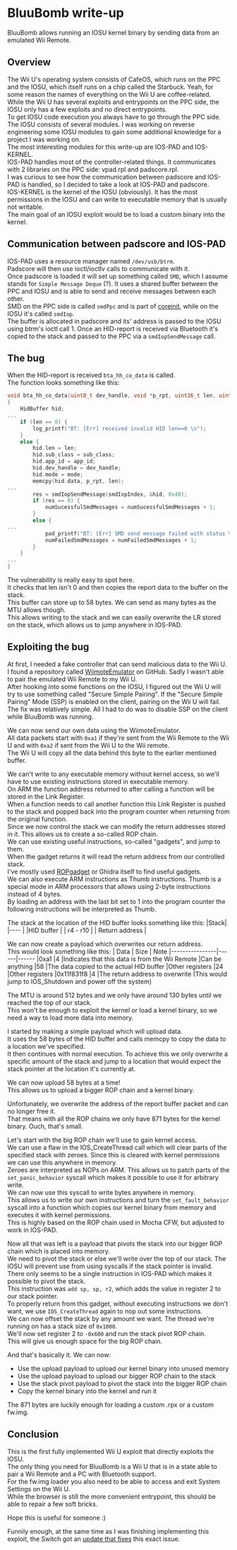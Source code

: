 # BluuBomb write-up

BluuBomb allows running an IOSU kernel binary by sending data from an emulated Wii Remote.  

## Overview

The Wii U's operating system consists of CafeOS, which runs on the PPC and the IOSU, which itself runs on a chip called the Starbuck. Yeah, for some reason the names of everything on the Wii U are coffee-related.  
While the Wii U has several exploits and entrypoints on the PPC side, the IOSU only has a few exploits and no direct entrypoints.  
To get IOSU code execution you always have to go through the PPC side.  
The IOSU consists of several modules. I was working on reverse engineering some IOSU modules to gain some additional knowledge for a project I was working on.  
The most interesting modules for this write-up are IOS-PAD and IOS-KERNEL.  
IOS-PAD handles most of the controller-related things. It communicates with 2 libraries on the PPC side: vpad.rpl and padscore.rpl.  
I was curious to see how the communication between padscore and IOS-PAD is handled, so I decided to take a look at IOS-PAD and padscore.  
IOS-KERNEL is the kernel of the IOSU (obviously). It has the most permissions in the IOSU and can write to executable memory that is usually not writable.  
The main goal of an IOSU exploit would be to load a custom binary into the kernel.  

## Communication between padscore and IOS-PAD

IOS-PAD uses a resource manager named `/dev/usb/btrm`.  
Padscore will then use ioctl/ioctlv calls to communicate with it.  
Once padscore is loaded it will set up something called `SMD`, which I assume stands for `Simple Message Deque` (?). It uses a shared buffer between the PPC and IOSU and is able to send and receive messages between each other.  
SMD on the PPC side is called `smdPpc` and is part of [coreinit](https://github.com/devkitPro/wut/blob/master/cafe/coreinit.def#L1217), while on the IOSU it's called `smdIop`.  
The buffer is allocated in padscore and its' address is passed to the IOSU using btrm's ioctl call 1.
Once an HID-report is received via Bluetooth it's copied to the stack and passed to the PPC via a `smdIopSendMessage` call.  

## The bug

When the HID-report is received `bta_hh_co_data` is called.  
The function looks something like this:
```c
void bta_hh_co_data(uint8_t dev_handle, void *p_rpt, uint16_t len, uint8_t mode, uint8_t sub_class, uint8_t ctry_code, void *peer_addr, uint8_t app_id)
{
    HidBuffer hid;
...
    if (len == 0) {
        log_printf("BT: [Err] received invalid HID len==0 \n");
    }
    else {
        hid.len = len;
        hid.sub_class = sub_class;
        hid.app_id = app_id;
        hid.dev_handle = dev_handle;
        hid.mode = mode;
        memcpy(hid.data, p_rpt, len);
...
        res = smdIopSendMessage(smdIopIndex, &hid, 0x40);
        if (res == 0) {
            numSucessfulSmdMessages = numSucessfulSmdMessages + 1;
        }
        else {
...
            pad_printf("BT: [Err] SMD send message failed with status %d:%d\n", res);
            numFailedSmdMessages = numFailedSmdMessages + 1;
        }
    }
...
}
```
The vulnerability is really easy to spot here.  
It checks that len isn't 0 and then copies the report data to the buffer on the stack.  
This buffer can store up to 58 bytes. We can send as many bytes as the MTU allows though.  
This allows writing to the stack and we can easily overwrite the LR stored on the stack, which allows us to jump anywhere in IOS-PAD.  

## Exploiting the bug
At first, I needed a fake controller that can send malicious data to the Wii U.  
I found a repository called [WiimoteEmulator](https://github.com/rnconrad/WiimoteEmulator) on GitHub. Sadly I wasn't able to pair the emulated Wii Remote to my Wii U.  
After hooking into some functions on the IOSU, I figured out the Wii U will try to use something called "Secure Simple Pairing". If the "Secure Simple Pairing" Mode (SSP) is enabled on the client, pairing on the Wii U will fail.  
The fix was relatively simple. All I had to do was to disable SSP on the client while BluuBomb was running.  

We can now send our own data using the WiimoteEmulator.  
All data packets start with `0xa1` if they're sent from the Wii Remote to the Wii U and with `0xa2` if sent from the Wii U to the Wii remote.  
The Wii U will copy all the data behind this byte to the earlier mentioned buffer.  

We can't write to any executable memory without kernel access, so we'll have to use existing instructions stored in executable memory.  
On ARM the function address returned to after calling a function will be stored in the Link Register.  
When a function needs to call another function this Link Register is pushed to the stack and popped back into the program counter when returning from the original function.  
Since we now control the stack we can modify the return addresses stored in it. This allows us to create a so-called ROP chain.  
We can use existing useful instructions, so-called "gadgets", and jump to them.  
When the gadget returns it will read the return address from our controlled stack.  
I've mostly used [ROPgadget](https://github.com/JonathanSalwan/ROPgadget) or Ghidra itself to find useful gadgets.  
We can also execute ARM instructions as Thumb instructions. Thumb is a special mode in ARM processors that allows using 2-byte instructions instead of 4 bytes.  
By loading an address with the last bit set to 1 into the program counter the following instructions will be interpreted as Thumb.  

The stack at the location of the HID buffer looks something like this:
|Stack|
|---- |
|HID buffer |
| r4 - r10 |
| Return address |

We can now create a payload which overwrites our return address.  
This would look something like this:
| Data           | Size | Note
|----------------|------|------
|0xa1            |4     |Indicates that this data is from the Wii Remote
|Can be anything |58    |The data copied to the actual HID buffer
|Other registers |24    |Other registers
|0x11f831f8      |4     |The return address to overwrite (This would jump to IOS_Shutdown and power off the system)


The MTU is around 512 bytes and we only have around 130 bytes until we reached the top of our stack.  
This won't be enough to exploit the kernel or load a kernel binary, so we need a way to load more data into memory.  

I started by making a simple payload which will upload data.  
It uses the 58 bytes of the HID buffer and calls memcpy to copy the data to a location we've specified.  
It then continues with normal execution. To achieve this we only overwrite a specific amount of the stack and jump to a location that would expect the stack pointer at the location it's currently at.  

We can now upload 58 bytes at a time!  
This allows us to upload a bigger ROP chain and a kernel binary.  

Unfortunately, we overwrite the address of the report buffer packet and can no longer free it.  
That means with all the ROP chains we only have 871 bytes for the kernel binary. Ouch, that's small.  

Let's start with the big ROP chain we'll use to gain kernel access.  
We can use a flaw in the IOS_CreateThread call which will clear parts of the specified stack with zeroes. Since this is cleared with kernel permissions we can use this anywhere in memory.  
Zeroes are interpreted as NOPs on ARM. This allows us to patch parts of the `set_panic_behavior` syscall which makes it possible to use it for arbitrary write.  
We can now use this syscall to write bytes anywhere in memory.  
This allows us to write our own instructions and turn the `set_fault_behavior` syscall into a function which copies our kernel binary from memory and executes it with kernel permissions.  
This is highly based on the ROP chain used in Mocha CFW, but adjusted to work in IOS-PAD.  

Now all that was left is a payload that pivots the stack into our bigger ROP chain which is placed into memory.  
We need to pivot the stack or else we'll write over the top of our stack. The IOSU will prevent use from using syscalls if the stack pointer is invalid.  
There only seems to be a single instruction in IOS-PAD which makes it possible to pivot the stack.  
This instruction was `add sp, sp, r2`, which adds the value in register 2 to our stack pointer.  
To properly return from this gadget, without executing instructions we don't want, we use `IOS_CreateThread` again to nop out some instructions.  
We can now offset the stack by any amount we want. The thread we're running on has a stack size of `0x1000`.  
We'll now set register 2 to `-0x600` and run the stack pivot ROP chain.  
This will give us enough space for the big ROP chain.  

And that's basically it. We can now:
- Use the upload payload to upload our kernel binary into unused memory
- Use the upload payload to upload our bigger ROP chain to the stack
- Use the stack pivot payload to pivot the stack into the bigger ROP chain
- Copy the kernel binary into the kernel and run it

The 871 bytes are luckily enough for loading a custom .rpx or a custom fw.img.

## Conclusion

This is the first fully implemented Wii U exploit that directly exploits the IOSU.  
The only thing you need for BluuBomb is a Wii U that is in a state able to pair a Wii Remote and a PC with Bluetooth support.  
For the fw.img loader you also need to be able to access and exit System Settings on the Wii U.  
While the browser is still the more convenient entrypoint, this should be able to repair a few soft bricks.  

Hope this is useful for someone :)

Funnily enough, at the same time as I was finishing implementing this exploit, the Switch got an [update that fixes](https://switchbrew.org/wiki/Switch_System_Flaws#System_Modules) this exact issue.  